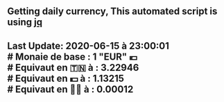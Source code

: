 ## Getting daily currency, This automated script is using [jq](https://stedolan.github.io/jq/)
## Last Update:  2020-06-15 à 23:00:01 </br># Monaie de base : 1 "EUR" 💶 </br> # Equivaut en 🇹🇳 à :  3.22946 </br> # Equivaut en 💵 à : 1.13215</br> # Equivaut en 🐱‍💻 à :  0.00012
